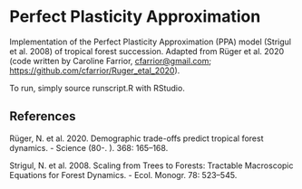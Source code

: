# Perfect Plasticity Approximation

Implementation of the Perfect Plasticity Approximation (PPA) model (Strigul et al. 2008) of tropical forest succession. Adapted from Rüger et al. 2020 (code written by Caroline Farrior, cfarrior@gmail.com; https://github.com/cfarrior/Ruger_etal_2020).

To run, simply source runscript.R with RStudio. 

## References 

Rüger, N. et al. 2020. Demographic trade-offs predict tropical forest dynamics. - Science (80-. ). 368: 165–168.

Strigul, N. et al. 2008. Scaling from Trees to Forests: Tractable Macroscopic Equations for Forest Dynamics. - Ecol. Monogr. 78: 523–545.

